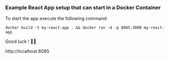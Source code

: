 ### Example React App setup that can start in a Docker Container

To start the app execute the following command:

```console
docker build -t my-react-app . && docker run -d -p 8085:3000 my-react-app
```
Good luck ! 🤞🏽

http://localhost:8085

